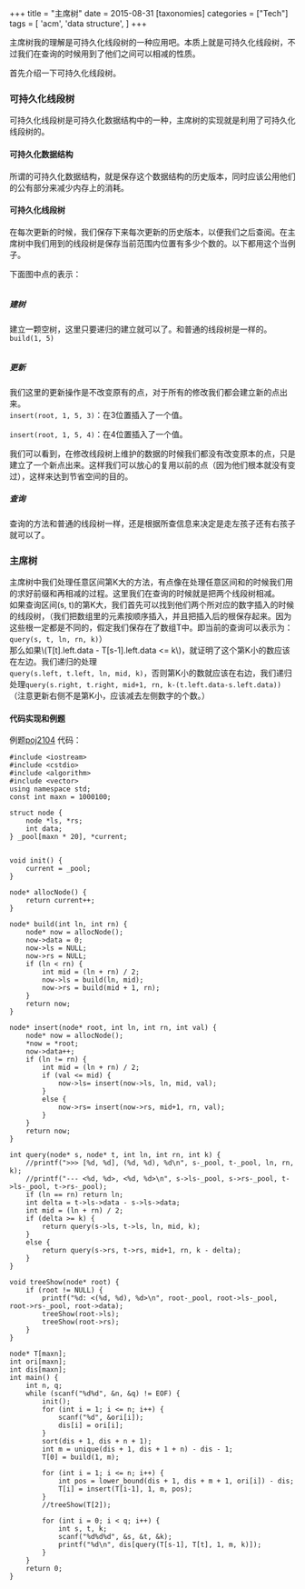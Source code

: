 +++
title = "主席树"
date = 2015-08-31
[taxonomies]
categories =  ["Tech"]
tags = [
    'acm',
    'data structure',
]
+++

<div class="article_content" id="article_contents_inner_5677460198" dir="ltr">
						<p>主席树我的理解是可持久化线段树的一种应用吧。本质上就是可持久化线段树，不过我们在查询的时候用到了他们之间可以相减的性质。</p>

<!-- more -->

<p>首先介绍一下可持久化线段树。</p>

<h3>可持久化线段树</h3>

<p>可持久化线段树是可持久化数据结构中的一种，主席树的实现就是利用了可持久化线段树的。</p>

<h4>可持久化数据结构</h4>

<p>所谓的可持久化数据结构，就是保存这个数据结构的历史版本，同时应该公用他们的公有部分来减少内存上的消耗。</p>

<h4>可持久化线段树</h4>

<p>在每次更新的时候，我们保存下来每次更新的历史版本，以便我们之后查阅。在主席树中我们用到的线段树是保存当前范围内位置有多少个数的。以下都用这个当例子。</p>

<p>下面图中点的表示：
</p><div class="pin_container" style="float:none"><div id="pc_291489" class="pin_chiclet pc_first" title="将图片保存到 Pinterest。 点按右键可以关闭此功能。"><span class="icon-service_pinterest-16x16"></span></div><img src="http://7vijdo.com1.z0.glb.clouddn.com/pt-node.svg" alt="" style="max-width: 1241px; height: auto; object-fit: contain;"></div><p></p>

<h5>建树</h5>

<p>建立一颗空树，这里只要递归的建立就可以了。和普通的线段树是一样的。<code>build(1, 5)</code>
</p><div class="pin_container" style="float:none"><div id="pc_221762" class="pin_chiclet pc_first" title="将图片保存到 Pinterest。 点按右键可以关闭此功能。"><span class="icon-service_pinterest-16x16"></span></div><img src="http://7vijdo.com1.z0.glb.clouddn.com/pt-1.svg" alt="" style="max-width: 1241px; height: auto; object-fit: contain;"></div><p></p>

<h5>更新</h5>

<p>我们这里的更新操作是不改变原有的点，对于所有的修改我们都会建立新的点出来。 <br><code>insert(root, 1, 5, 3)</code>：在3位置插入了一个值。
</p><div class="pin_container" style="float:none"><div id="pc_298247" class="pin_chiclet pc_first" title="将图片保存到 Pinterest。 点按右键可以关闭此功能。"><span class="icon-service_pinterest-16x16"></span></div><img src="http://7vijdo.com1.z0.glb.clouddn.com/pt-2.svg" alt="" style="max-width: 1241px; height: auto; object-fit: contain;"></div><code>insert(root, 1, 5, 4)</code>：在4位置插入了一个值。
<div class="pin_container" style="float:none"><div id="pc_342396" class="pin_chiclet pc_first" title="将图片保存到 Pinterest。 点按右键可以关闭此功能。"><span class="icon-service_pinterest-16x16"></span></div><img src="http://7vijdo.com1.z0.glb.clouddn.com/pt-3.svg" alt="" style="max-width: 1241px; height: auto; object-fit: contain;"></div><p></p>

<p>我们可以看到，在修改线段树上维护的数据的时候我们都没有改变原本的点，只是建立了一个新点出来。这样我们可以放心的复用以前的点（因为他们根本就没有变过），这样来达到节省空间的目的。</p>

<h5>查询</h5>

<p>查询的方法和普通的线段树一样，还是根据所查信息来决定是走左孩子还有右孩子就可以了。</p>

<h3>主席树</h3>

<p>主席树中我们处理任意区间第K大的方法，有点像在处理任意区间和的时候我们用的求好前缀和再相减的过程。这里我们在查询的时候就是把两个线段树相减。 <br>
如果查询区间(s, t)的第K大，我们首先可以找到他们两个所对应的数字插入的时候的线段树，（我们把数组里的元素按顺序插入，并且把插入后的根保存起来。因为这些根一定都是不同的，假定我们保存在了数组T中。即当前的查询可以表示为：<code>query(s, t, ln, rn, k)</code>） <br>
那么如果\(T[t].left.data - T[s-1].left.data &lt;= k\)，就证明了这个第K小的数应该在左边。我们递归的处理<code>
query(s.left, t.left, ln, mid, k)</code>，否则第K小的数就应该在右边，我们递归处理<code>query(s.right, t.right, mid+1, rn, k-(t.left.data-s.left.data))</code>（注意更新右侧不是第K小，应该减去左侧数字的个数。）</p>

<h4>代码实现和例题</h4>

<p>例题<a href="http://poj.org/problem?id=2104" target="_blank" class="underlink bluelink" tabindex="-1">poj2104</a>
代码：</p>

<pre style="max-width: 1241px; overflow: auto;"><code>#include &lt;iostream&gt;
#include &lt;cstdio&gt;
#include &lt;algorithm&gt;
#include &lt;vector&gt;
using namespace std;  
const int maxn = 1000100;

struct node {  
    node *ls, *rs;
    int data;
} _pool[maxn * 20], *current;


void init() {  
    current = _pool;
}

node* allocNode() {  
    return current++;
}

node* build(int ln, int rn) {  
    node* now = allocNode();
    now-&gt;data = 0;
    now-&gt;ls = NULL;
    now-&gt;rs = NULL;
    if (ln &lt; rn) {
        int mid = (ln + rn) / 2;
        now-&gt;ls = build(ln, mid);
        now-&gt;rs = build(mid + 1, rn);
    }
    return now;
}

node* insert(node* root, int ln, int rn, int val) {  
    node* now = allocNode();
    *now = *root;
    now-&gt;data++;
    if (ln != rn) {
        int mid = (ln + rn) / 2;
        if (val &lt;= mid) {
            now-&gt;ls= insert(now-&gt;ls, ln, mid, val);
        }
        else {
            now-&gt;rs= insert(now-&gt;rs, mid+1, rn, val);
        }
    }
    return now;
}

int query(node* s, node* t, int ln, int rn, int k) {  
    //printf("&gt;&gt;&gt; [%d, %d], (%d, %d), %d\n", s-_pool, t-_pool, ln, rn, k);
    //printf("--- &lt;%d, %d&gt;, &lt;%d, %d&gt;\n", s-&gt;ls-_pool, s-&gt;rs-_pool, t-&gt;ls-_pool, t-&gt;rs-_pool);
    if (ln == rn) return ln;
    int delta = t-&gt;ls-&gt;data - s-&gt;ls-&gt;data;
    int mid = (ln + rn) / 2;
    if (delta &gt;= k) {
        return query(s-&gt;ls, t-&gt;ls, ln, mid, k);
    }
    else {
        return query(s-&gt;rs, t-&gt;rs, mid+1, rn, k - delta);
    }
}

void treeShow(node* root) {  
    if (root != NULL) {
        printf("%d: &lt;(%d, %d), %d&gt;\n", root-_pool, root-&gt;ls-_pool, root-&gt;rs-_pool, root-&gt;data);
        treeShow(root-&gt;ls);
        treeShow(root-&gt;rs);
    }
}

node* T[maxn];  
int ori[maxn];  
int dis[maxn];  
int main() {  
    int n, q;
    while (scanf("%d%d", &amp;n, &amp;q) != EOF) {
        init();
        for (int i = 1; i &lt;= n; i++) {
            scanf("%d", &amp;ori[i]);
            dis[i] = ori[i];
        }
        sort(dis + 1, dis + n + 1);
        int m = unique(dis + 1, dis + 1 + n) - dis - 1;
        T[0] = build(1, m);

        for (int i = 1; i &lt;= n; i++) {
            int pos = lower_bound(dis + 1, dis + m + 1, ori[i]) - dis;
            T[i] = insert(T[i-1], 1, m, pos);
        }
        //treeShow(T[2]);

        for (int i = 0; i &lt; q; i++) {
            int s, t, k;
            scanf("%d%d%d", &amp;s, &amp;t, &amp;k);
            printf("%d\n", dis[query(T[s-1], T[t], 1, m, k)]);
        }
    }
    return 0;
}
</code></pre>